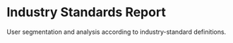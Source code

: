 # Industry Standards Report
User segmentation and analysis according to industry-standard definitions.
